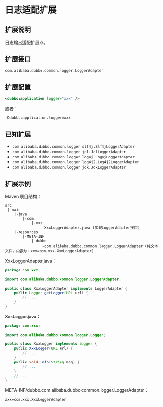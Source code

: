 # 日志适配扩展

## 扩展说明

日志输出适配扩展点。

## 扩展接口

`com.alibaba.dubbo.common.logger.LoggerAdapter`

## 扩展配置

```xml
<dubbo:application logger="xxx" />
```

或者：

```sh
-Ddubbo:application.logger=xxx
```

## 已知扩展

* `com.alibaba.dubbo.common.logger.slf4j.Slf4jLoggerAdapter`
* `com.alibaba.dubbo.common.logger.jcl.JclLoggerAdapter`
* `com.alibaba.dubbo.common.logger.log4j.Log4jLoggerAdapter`
* `com.alibaba.dubbo.common.logger.log4j2.Log4j2LoggerAdapter`
* `com.alibaba.dubbo.common.logger.jdk.JdkLoggerAdapter`

## 扩展示例

Maven 项目结构：

```
src
 |-main
    |-java
        |-com
            |-xxx
                |-XxxLoggerAdapter.java (实现LoggerAdapter接口)
    |-resources
        |-META-INF
            |-dubbo
                |-com.alibaba.dubbo.common.logger.LoggerAdapter (纯文本文件，内容为：xxx=com.xxx.XxxLoggerAdapter)
```

XxxLoggerAdapter.java：

```java
package com.xxx;
 
import com.alibaba.dubbo.common.logger.LoggerAdapter;
 
public class XxxLoggerAdapter implements LoggerAdapter {
    public Logger getLogger(URL url) {
        // ...
    }
}
```

XxxLogger.java：

```java
package com.xxx;
 
import com.alibaba.dubbo.common.logger.Logger;
 
public class XxxLogger implements Logger {
    public XxxLogger(URL url) {
        // ...
    }
    public void info(String msg) {
        // ...
    }
    // ...
}
```

META-INF/dubbo/com.alibaba.dubbo.common.logger.LoggerAdapter：

```properties
xxx=com.xxx.XxxLoggerAdapter
```